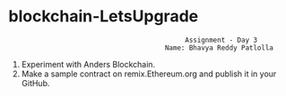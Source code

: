# blockchain-LetsUpgrade
                                                Assignment - Day 3
                                           Name: Bhavya Reddy Patlolla 
1) Experiment with Anders Blockchain.
2) Make a sample contract on remix.Ethereum.org and publish it in your GitHub.
